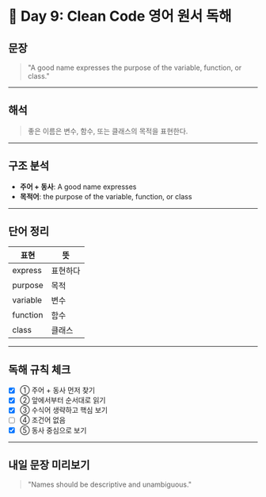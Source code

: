 # 📘 Day 9: Clean Code 영어 원서 독해

## 문장

> "A good name expresses the purpose of the variable, function, or class."

---

## 해석

> 좋은 이름은 변수, 함수, 또는 클래스의 목적을 표현한다.

---

## 구조 분석

- **주어 + 동사**: A good name expresses
- **목적어**: the purpose of the variable, function, or class

---

## 단어 정리

| 표현     | 뜻       |
| -------- | -------- |
| express  | 표현하다 |
| purpose  | 목적     |
| variable | 변수     |
| function | 함수     |
| class    | 클래스   |

---

## 독해 규칙 체크

- [x] ① 주어 + 동사 먼저 찾기
- [x] ② 앞에서부터 순서대로 읽기
- [x] ③ 수식어 생략하고 핵심 보기
- [ ] ④ 조건어 없음
- [x] ⑤ 동사 중심으로 보기

---

## 내일 문장 미리보기

> "Names should be descriptive and unambiguous."

